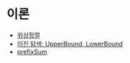 # 이론

* [위상정렬](./%EC%9C%84%EC%83%81%EC%A0%95%EB%A0%AC/%EC%9C%84%EC%83%81%EC%A0%95%EB%A0%AC.md)
* [이진 탐색: UpperBound, LowerBound](./이분탐색/이분탐색UpperLower.md)
* [prefixSum](./prefixsum/prefixsum.md)